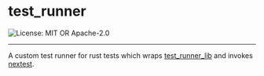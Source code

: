 <!-- dprint-ignore-file -->
<!-- sync-readme title [[ -->
# test_runner
<!-- sync-readme ]] -->

<!-- sync-readme badge [[ -->
![License: MIT OR Apache-2.0](https://img.shields.io/badge/license-MIT%20OR%20Apache--2.0-purple.svg?style=flat-square)
<!-- sync-readme ]] -->

---

<!-- sync-readme rustdoc [[ -->
A custom test runner for rust tests which wraps [test_runner_lib](https://docs.rs/test_runner_lib/0.0.0/test_runner_lib/index.html) and invokes [nextest](https://github.com/nextest-rs/nextest).
<!-- sync-readme ]] -->
